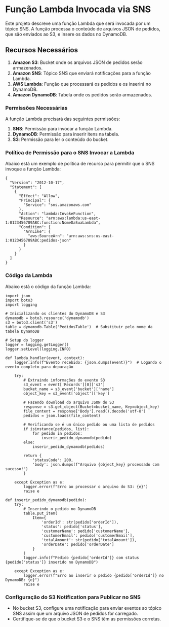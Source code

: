 # Função Lambda Invocada via SNS

Este projeto descreve uma função Lambda que será invocada por um tópico SNS. A função processa o conteúdo de arquivos JSON de pedidos, que são enviados ao S3, e insere os dados no DynamoDB.

## Recursos Necessários

1. **Amazon S3**: Bucket onde os arquivos JSON de pedidos serão armazenados.
2. **Amazon SNS**: Tópico SNS que enviará notificações para a função Lambda.
3. **AWS Lambda**: Função que processará os pedidos e os inserirá no DynamoDB.
4. **Amazon DynamoDB**: Tabela onde os pedidos serão armazenados.

### Permissões Necessárias

A função Lambda precisará das seguintes permissões:

1. **SNS**: Permissão para invocar a função Lambda.
2. **DynamoDB**: Permissão para inserir itens na tabela.
3. **S3**: Permissão para ler o conteúdo do bucket.

### Política de Permissão para o SNS Invocar a Lambda

Abaixo está um exemplo de política de recurso para permitir que o SNS invoque a função Lambda:

```
{
  "Version": "2012-10-17",
  "Statement": [
    {
      "Effect": "Allow",
      "Principal": {
        "Service": "sns.amazonaws.com"
      },
      "Action": "lambda:InvokeFunction",
      "Resource": "arn:aws:lambda:us-east-1:0123456789ABC:function:NomeDaSuaLambda",
      "Condition": {
        "ArnLike": {
          "aws:SourceArn": "arn:aws:sns:us-east-1:0123456789ABC:pedidos-json"
        }
      }
    }
  ]
}
```

### Código da Lambda

Abaixo está o código da função Lambda:

```
import json
import boto3
import logging

# Inicializando os clientes do DynamoDB e S3
dynamodb = boto3.resource('dynamodb')
s3 = boto3.client('s3')
table = dynamodb.Table('PedidosTable')  # Substituir pelo nome da tabela DynamoDB

# Setup do logger
logger = logging.getLogger()
logger.setLevel(logging.INFO)

def lambda_handler(event, context):
    logger.info(f"Evento recebido: {json.dumps(event)}")  # Logando o evento completo para depuração
    
    try:
        # Extraindo informações do evento S3
        s3_event = event['Records'][0]['s3']
        bucket_name = s3_event['bucket']['name']
        object_key = s3_event['object']['key']
        
        # Fazendo download do arquivo JSON do S3
        response = s3.get_object(Bucket=bucket_name, Key=object_key)
        file_content = response['Body'].read().decode('utf-8')
        pedidos = json.loads(file_content)
        
        # Verificando se é um único pedido ou uma lista de pedidos
        if isinstance(pedidos, list):
            for pedido in pedidos:
                inserir_pedido_dynamodb(pedido)
        else:
            inserir_pedido_dynamodb(pedidos)
        
        return {
            'statusCode': 200,
            'body': json.dumps(f"Arquivo {object_key} processado com sucesso!")
        }
    
    except Exception as e:
        logger.error(f"Erro ao processar o arquivo do S3: {e}")
        raise e

def inserir_pedido_dynamodb(pedido):
    try:
        # Inserindo o pedido no DynamoDB
        table.put_item(
            Item={
                'orderId': str(pedido['orderId']),
                'status': pedido['status'],
                'customerName': pedido['customerName'],
                'customerEmail': pedido['customerEmail'],
                'totalAmount': str(pedido['totalAmount']),
                'orderDate': pedido['orderDate']
            }
        )
        logger.info(f"Pedido {pedido['orderId']} com status {pedido['status']} inserido no DynamoDB")
    
    except Exception as e:
        logger.error(f"Erro ao inserir o pedido {pedido['orderId']} no DynamoDB: {e}")
        raise e
```

### Configuração do S3 Notification para Publicar no SNS

- No bucket S3, configure uma notificação para enviar eventos ao tópico SNS assim que um arquivo JSON de pedidos for carregado.
- Certifique-se de que o bucket S3 e o SNS têm as permissões corretas.
